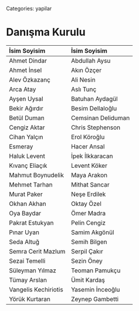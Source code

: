 Categories: yapilar

# Danışma Kurulu


 İsim Soyisim             | İsim Soyisim              |
:-------------------------|:--------------------------|
Ahmet Dindar              | Abdullah Aysu             
Ahmet İnsel               | Akın Özçer
Alev Özkazanç             | Ali Nesin
Arca Atay                 | Aslı Tunç
Ayşen Uysal               | Batuhan Aydagül
Bekir Ağırdır             | Besim Dellaloğlu
Betül Duman               | Cemsinan Deliduman
Cengiz Aktar              | Chris Stephenson
Cihan Yalçın              | Erol Köroğlu
Esmeray                   | Hacer Ansal
Haluk Levent              | İpek İlkkaracan
Kıvanç Eliaçık            | Levent Köker
Mahmut Boynudelik         | Maya Arakon
Mehmet Tarhan             | Mithat Sancar
Murat Paker               | Neşe Erdilek 
Okhan Akhan               | Oktay Özel
Oya Baydar                | Ömer Madra
Pakrat Estukyan           | Pelin Cengiz
Pınar Uyan                | Samim Akgönül
Seda Altuğ                | Semih Bilgen
Semra Cerit Mazlum        | Serpil Çakır
Sezai Temelli             | Sezin Öney
Süleyman Yılmaz           | Teoman Pamukçu
Tümay Arslan              | Ümit Kardaş
Vangelis Kechiriotis      | Yasemin İnceoğlu
Yörük Kurtaran            | Zeynep Gambetti 
